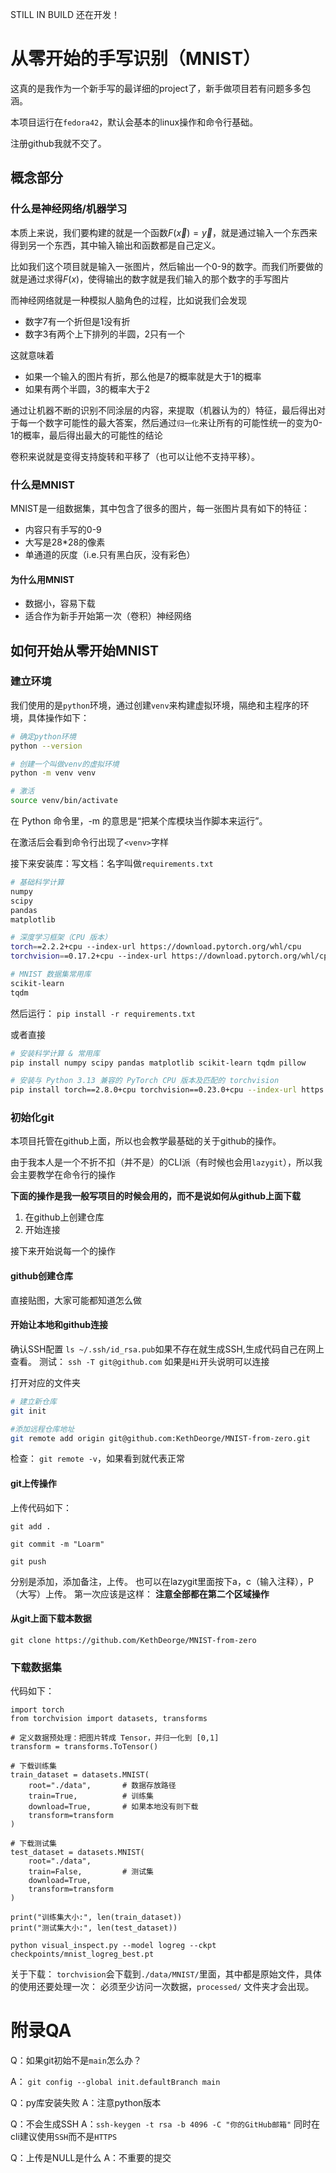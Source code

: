 STILL IN BUILD 还在开发！

# 从零开始的手写识别（MNIST）
这真的是我作为一个新手写的最详细的project了，新手做项目若有问题多多包涵。

本项目运行在`fedora42`，默认会基本的linux操作和命令行基础。

注册github我就不交了。
## 概念部分
### 什么是神经网络/机器学习
本质上来说，我们要构建的就是一个函数$F(\vec{x})=\vec{y}$，就是通过输入一个东西来得到另一个东西，其中输入输出和函数都是自己定义。

比如我们这个项目就是输入一张图片，然后输出一个0-9的数字。而我们所要做的就是通过求得$F(x)$，使得输出的数字就是我们输入的那个数字的手写图片

而神经网络就是一种模拟人脑角色的过程，比如说我们会发现
- 数字7有一个折但是1没有折
- 数字3有两个上下排列的半圆，2只有一个

这就意味着
- 如果一个输入的图片有折，那么他是7的概率就是大于1的概率
- 如果有两个半圆，3的概率大于2

通过让机器不断的识别不同涂层的内容，来提取（机器认为的）特征，最后得出对于每一个数字可能性的最大答案，然后通过`归一化`来让所有的可能性统一的变为0-1的概率，最后得出最大的可能性的结论

卷积来说就是变得支持旋转和平移了（也可以让他不支持平移）。
### 什么是MNIST
MNIST是一组数据集，其中包含了很多的图片，每一张图片具有如下的特征：
- 内容只有手写的0-9
- 大写是28\*28的像素
- 单通道的灰度（i.e.只有黑白灰，没有彩色）

#### 为什么用MNIST
- 数据小，容易下载
- 适合作为新手开始第一次（卷积）神经网络
## 如何开始从零开始MNIST
### 建立环境
我们使用的是`python`环境，通过创建`venv`来构建虚拟环境，隔绝和主程序的环境，具体操作如下：
```zsh
# 确定python环境
python --version

# 创建一个叫做venv的虚拟环境
python -m venv venv

# 激活
source venv/bin/activate
```

在 Python 命令里，-m 的意思是“把某个库模块当作脚本来运行”。

在激活后会看到命令行出现了`<venv>`字样

接下来安装库：写文档：名字叫做`requirements.txt`
```zsh
# 基础科学计算
numpy
scipy
pandas
matplotlib

# 深度学习框架（CPU 版本）
torch==2.2.2+cpu --index-url https://download.pytorch.org/whl/cpu
torchvision==0.17.2+cpu --index-url https://download.pytorch.org/whl/cpu

# MNIST 数据集常用库
scikit-learn
tqdm

```

然后运行：
`pip install -r requirements.txt`

或者直接
```zsh
# 安装科学计算 & 常用库
pip install numpy scipy pandas matplotlib scikit-learn tqdm pillow

# 安装与 Python 3.13 兼容的 PyTorch CPU 版本及匹配的 torchvision
pip install torch==2.8.0+cpu torchvision==0.23.0+cpu --index-url https://download.pytorch.org/whl/cpu
```
### 初始化git
本项目托管在github上面，所以也会教学最基础的关于github的操作。

由于我本人是一个不折不扣（并不是）的CLI派（有时候也会用`lazygit`），所以我会主要教学在命令行的操作

**下面的操作是我一般写项目的时候会用的，而不是说如何从github上面下载**
1. 在github上创建仓库
2. 开始连接

接下来开始说每一个的操作
#### github创建仓库
直接贴图，大家可能都知道怎么做

#### 开始让本地和github连接
确认SSH配置
`ls ~/.ssh/id_rsa.pub`如果不存在就生成SSH,生成代码自己在网上查看。
测试：
`ssh -T git@github.com`
如果是`Hi`开头说明可以连接

打开对应的文件夹
```zsh
# 建立新仓库
git init

#添加远程仓库地址
git remote add origin git@github.com:KethDeorge/MNIST-from-zero.git
```
检查：
`git remote -v`，如果看到就代表正常

#### git上传操作
上传代码如下：
```
git add .

git commit -m "Loarm"

git push
```
分别是添加，添加备注，上传。
也可以在lazygit里面按下a，c（输入注释），P（大写）上传。
第一次应该是这样：
**注意全部都在第二个区域操作**

#### 从git上面下载本数据
`git clone https://github.com/KethDeorge/MNIST-from-zero`

### 下载数据集
代码如下：
```
import torch
from torchvision import datasets, transforms

# 定义数据预处理：把图片转成 Tensor，并归一化到 [0,1]
transform = transforms.ToTensor()

# 下载训练集
train_dataset = datasets.MNIST(
    root="./data",       # 数据存放路径
    train=True,          # 训练集
    download=True,       # 如果本地没有则下载
    transform=transform
)

# 下载测试集
test_dataset = datasets.MNIST(
    root="./data",
    train=False,         # 测试集
    download=True,
    transform=transform
)

print("训练集大小:", len(train_dataset))
print("测试集大小:", len(test_dataset))

```


`python visual_inspect.py --model logreg --ckpt checkpoints/mnist_logreg_best.pt`

关于下载：
`torchvision`会下载到`./data/MNIST/`里面，其中都是原始文件，具体的使用还要处理一次：
必须至少访问一次数据，`processed/` 文件夹才会出现。


# 附录QA
Q：如果git初始不是`main`怎么办？

A：
`git config --global init.defaultBranch main`

Q：py库安装失败
A：注意python版本

Q：不会生成SSH
A：`ssh-keygen -t rsa -b 4096 -C "你的GitHub邮箱"`
同时在cli建议使用`SSH`而不是`HTTPS`

Q：上传是NULL是什么
A：不重要的提交